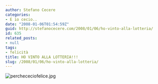 ```yaml
---
author: Stefano Cecere
categories:
- E io cecio..
date: "2008-01-06T01:54:59Z"
guid: http://stefanocecere.com/2008/01/06/ho-vinto-alla-lotteria/
id: 635
related_posts:
- null
tags:
- felicità
title: HO VINTO ALLA LOTTERIA!!!
slug: /2008/01/06/ho-vinto-alla-lotteria/
---
```


![perchececiofelice.jpg](http://stefanocecere.com/wp-content/uploads/sites/3/2008/01/perchececiofelice.jpg)